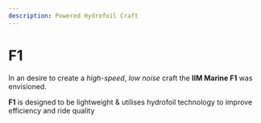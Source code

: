 ```yaml
---
description: Powered Hydrofoil Craft
---
```


# F1

In an desire to create a _high-speed_, _low noise_ craft the **IIM Marine F1** was envisioned.

**F1** is designed to be lightweight & utilises hydrofoil technology to improve efficiency and ride quality




